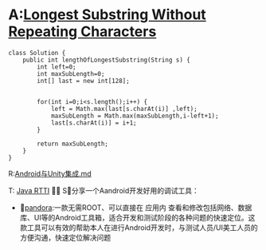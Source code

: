 # A:[Longest Substring Without Repeating Characters](https://leetcode.com/submissions/detail/162822926/)
```
class Solution {
    public int lengthOfLongestSubstring(String s) {
        int left=0;
        int maxSubLength=0;
        int[] last = new int[128];
        
        
        for(int i=0;i<s.length();i++) {
            left = Math.max(last[s.charAt(i)] ,left);
            maxSubLength = Math.max(maxSubLength,i-left+1);
            last[s.charAt(i)] = i+1;
        }
        
        return maxSubLength;
    }
}
```
R:[Android与Unity集成.md](https://github.com/lmx01/lmx01.github.io/blob/master/_posts/2018-07-06-Android%E4%B8%8EUnity%E9%9B%86%E6%88%90.md)

T: [Java RTTI](https://github.com/lmx01/lmx01.github.io/blob/master/_posts/2018-07-08-Java%20RTTI.md)

S：分享一个Aandroid开发好用的调试工具：
- [pandora](https://github.com/whataa/pandora):一款无需ROOT、可以直接在 应用内 查看和修改包括网络、数据库、UI等的Android工具箱，适合开发和测试阶段的各种问题的快速定位。这款工具可以有效的帮助本人在进行Android开发时，与测试人员/UI美工人员的方便沟通，快速定位解决问题
